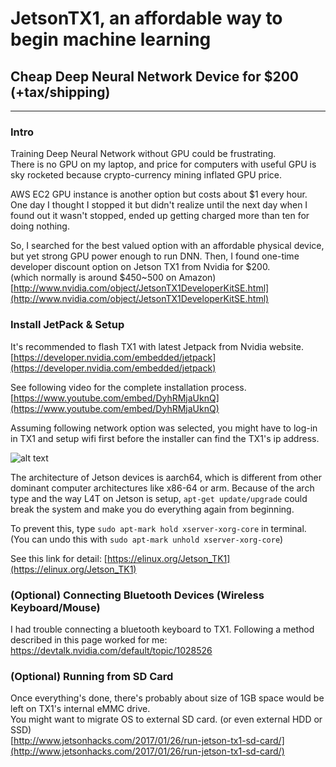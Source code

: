 # JetsonTX1, an affordable way to begin machine learning
## Cheap Deep Neural Network Device for $200 (+tax/shipping)

---
### Intro

Training Deep Neural Network without GPU could be frustrating.  
There is no GPU on my laptop, and price for computers with useful GPU is sky rocketed because crypto-currency mining inflated GPU price. 

AWS EC2 GPU instance is another option but costs about $1 every hour. One day I thought I stopped it but didn't realize until the next day when I found out it wasn't stopped, ended up getting charged more than ten for doing nothing.

So, I searched for the best valued option with an affordable physical device, but yet strong GPU power enough to run DNN.
Then, I found one-time developer discount option on Jetson TX1 from Nvidia for $200.  
(which normally is around $450~500 on Amazon)  
[http://www.nvidia.com/object/JetsonTX1DeveloperKitSE.html](http://www.nvidia.com/object/JetsonTX1DeveloperKitSE.html)

### Install JetPack & Setup
It's recommended to flash TX1 with latest Jetpack from Nvidia website.  
[https://developer.nvidia.com/embedded/jetpack](https://developer.nvidia.com/embedded/jetpack)  

See following video for the complete installation process.
[https://www.youtube.com/embed/DyhRMjaUknQ](https://www.youtube.com/embed/DyhRMjaUknQ)

Assuming following network option was selected, you might have to log-in in TX1 and setup wifi first before the installer can find the TX1's ip address.

![alt text][image1]

The architecture of Jetson devices is aarch64, which is different from other dominant computer architectures like x86-64 or arm.  Because of the arch type and the way L4T on Jetson is setup, `apt-get update/upgrade` could break the system and make you do everything again from beginning.

To prevent this, type `sudo apt-mark hold xserver-xorg-core` in terminal.  
(You can undo this with `sudo apt-mark unhold xserver-xorg-core`)

See this link for detail: [https://elinux.org/Jetson_TK1](https://elinux.org/Jetson_TK1)

### (Optional) Connecting Bluetooth Devices (Wireless Keyboard/Mouse)
I had trouble connecting a bluetooth keyboard to TX1.
Following a method described in this page worked for me: https://devtalk.nvidia.com/default/topic/1028526

### (Optional) Running from SD Card
Once everything's done, there's probably about size of 1GB space would be left on TX1's internal eMMC drive.  
You might want to migrate OS to external SD card. (or even external HDD or SSD)   
[http://www.jetsonhacks.com/2017/01/26/run-jetson-tx1-sd-card/](http://www.jetsonhacks.com/2017/01/26/run-jetson-tx1-sd-card/)

[//]: # (Image References)
[image1]: http://docs.nvidia.com/jetpack-l4t/content/developertools/mobile/jetpack/images/jetpack_l4t_network_layout.008_600x441.png
